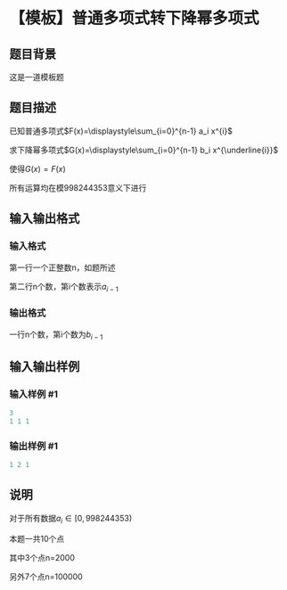 # 【模板】普通多项式转下降幂多项式

## 题目背景

 这是一道模板题

## 题目描述

已知普通多项式$F(x)=\displaystyle\sum_{i=0}^{n-1} a_i x^{i}$

求下降幂多项式$G(x)=\displaystyle\sum_{i=0}^{n-1} b_i x^{\underline{i}}$

使得$G(x)=F(x)$

所有运算均在模998244353意义下进行

## 输入输出格式

### 输入格式

 第一行一个正整数n，如题所述

第二行n个数，第i个数表示$a_{i-1}$

### 输出格式

 一行n个数，第i个数为$b_{i-1}$

## 输入输出样例

### 输入样例 #1

```cpp
3
1 1 1
```


### 输出样例 #1

```cpp
1 2 1
```


## 说明

 对于所有数据$a_i\in \lbrack 0,998244353)$

本题一共10个点

其中3个点n=2000

另外7个点n=100000

